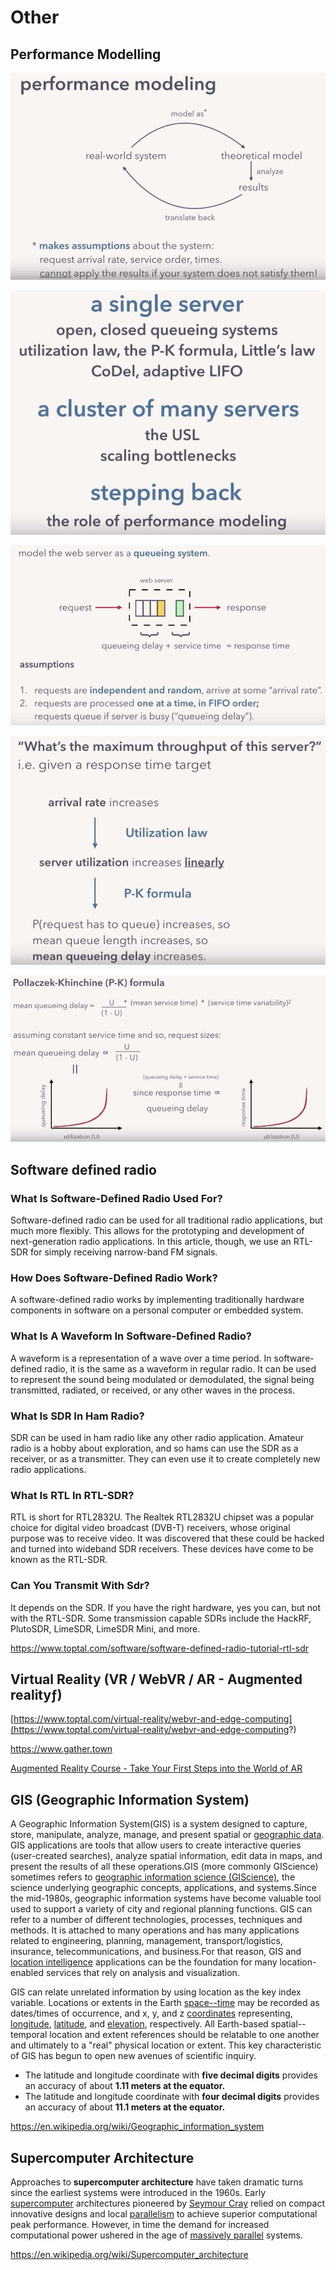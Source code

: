 # Other

## Performance Modelling

![image](../../media/others-Others-image1.jpg)

![image](../../media/others-Others-image2.jpg)

![image](../../media/cs-Others-image3.jpg)

![image](../../media/cs-Others-image4.jpg)

![image](../../media/Others-image5.jpg)

## Software defined radio

### What Is Software-Defined Radio Used For?

Software-defined radio can be used for all traditional radio applications, but much more flexibly. This allows for the prototyping and development of next-generation radio applications. In this article, though, we use an RTL-SDR for simply receiving narrow-band FM signals.

### How Does Software-Defined Radio Work?

A software-defined radio works by implementing traditionally hardware components in software on a personal computer or embedded system.

### What Is A Waveform In Software-Defined Radio?

A waveform is a representation of a wave over a time period. In software-defined radio, it is the same as a waveform in regular radio. It can be used to represent the sound being modulated or demodulated, the signal being transmitted, radiated, or received, or any other waves in the process.

### What Is SDR In Ham Radio?

SDR can be used in ham radio like any other radio application. Amateur radio is a hobby about exploration, and so hams can use the SDR as a receiver, or as a transmitter. They can even use it to create completely new radio applications.

### What Is RTL In RTL-SDR?

RTL is short for RTL2832U. The Realtek RTL2832U chipset was a popular choice for digital video broadcast (DVB-T) receivers, whose original purpose was to receive video. It was discovered that these could be hacked and turned into wideband SDR receivers. These devices have come to be known as the RTL-SDR.

### Can You Transmit With Sdr?

It depends on the SDR. If you have the right hardware, yes you can, but not with the RTL-SDR. Some transmission capable SDRs include the HackRF, PlutoSDR, LimeSDR, LimeSDR Mini, and more.

https://www.toptal.com/software/software-defined-radio-tutorial-rtl-sdr

## Virtual Reality (VR / WebVR / AR - Augmented realityƒ)

[https://www.toptal.com/virtual-reality/webvr-and-edge-computing](https://www.toptal.com/virtual-reality/webvr-and-edge-computing?)

https://www.gather.town

[Augmented Reality Course - Take Your First Steps into the World of AR](https://www.freecodecamp.org/news/take-your-first-steps-into-the-world-of-augmented-reality/)

## GIS (Geographic Information System)

A Geographic Information System(GIS) is a system designed to capture, store, manipulate, analyze, manage, and present spatial or [geographic data](https://en.wikipedia.org/wiki/Geographic_data_and_information). GIS applications are tools that allow users to create interactive queries (user-created searches), analyze spatial information, edit data in maps, and present the results of all these operations.GIS (more commonly GIScience) sometimes refers to [geographic information science (GIScience)](https://en.wikipedia.org/wiki/Geographic_information_science), the science underlying geographic concepts, applications, and systems.Since the mid-1980s, geographic information systems have become valuable tool used to support a variety of city and regional planning functions.
GIS can refer to a number of different technologies, processes, techniques and methods. It is attached to many operations and has many applications related to engineering, planning, management, transport/logistics, insurance, telecommunications, and business.For that reason, GIS and [location intelligence](https://en.wikipedia.org/wiki/Location_intelligence) applications can be the foundation for many location-enabled services that rely on analysis and visualization.

GIS can relate unrelated information by using location as the key index variable. Locations or extents in the Earth [space--time](https://en.wikipedia.org/wiki/Space%E2%80%93time) may be recorded as dates/times of occurrence, and x, y, and z [coordinates](https://en.wikipedia.org/wiki/Coordinate) representing, [longitude](https://en.wikipedia.org/wiki/Longitude), [latitude](https://en.wikipedia.org/wiki/Latitude), and [elevation](https://en.wikipedia.org/wiki/Elevation_(geography)), respectively. All Earth-based spatial--temporal location and extent references should be relatable to one another and ultimately to a "real" physical location or extent. This key characteristic of GIS has begun to open new avenues of scientific inquiry.

- The latitude and longitude coordinate with **five decimal digits** provides an accuracy of about **1.11 meters at the equator.**
- The latitude and longitude coordinate with **four decimal digits** provides an accuracy of about **11.1 meters at the equator.**

https://en.wikipedia.org/wiki/Geographic_information_system

## Supercomputer Architecture

Approaches to **supercomputer architecture** have taken dramatic turns since the earliest systems were introduced in the 1960s. Early [supercomputer](https://en.wikipedia.org/wiki/Supercomputer) architectures pioneered by [Seymour Cray](https://en.wikipedia.org/wiki/Seymour_Cray) relied on compact innovative designs and local [parallelism](https://en.wikipedia.org/wiki/Parallel_computing) to achieve superior computational peak performance. However, in time the demand for increased computational power ushered in the age of [massively parallel](https://en.wikipedia.org/wiki/Massively_parallel) systems.

https://en.wikipedia.org/wiki/Supercomputer_architecture
